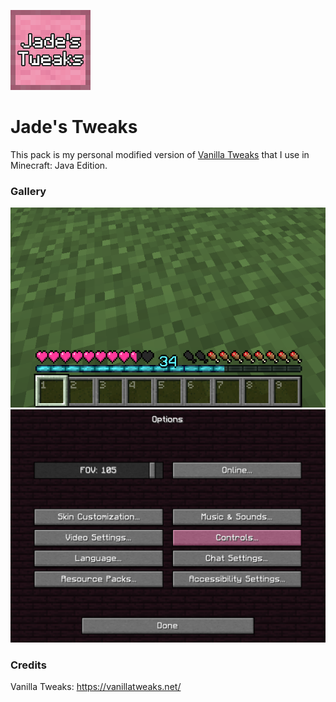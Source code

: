 ![resource pack icon](https://raw.githubusercontent.com/jadelily18/jades-tweaks/master/pack.png)

# Jade's Tweaks

This pack is my personal modified version of [Vanilla Tweaks](https://vanillatweaks.net/) that I use in Minecraft: Java Edition.

### Gallery

![hotbar image](https://raw.githubusercontent.com/jadelily18/jades-tweaks/master/images/hotbar%20screenshot.png)
![options image](https://raw.githubusercontent.com/jadelily18/jades-tweaks/master/images/options%20gui%20screenshot.png)

### Credits

Vanilla Tweaks: <https://vanillatweaks.net/>
